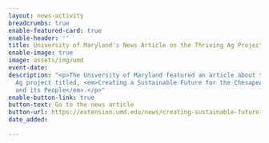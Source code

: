 ```yaml
---
layout: news-activity
breadcrumbs: true
enable-featured-card: true
enable-header: ''
title: University of Maryland's News Article on the Thriving Ag Project
enable-image: true
image: assets/img/umd
event-date: 
description: "<p>The University of Maryland featured an article about the Thriving
  Ag project titled, <em>Creating a Sustainable Future for the Chesapeake Bay Watershed
  and its People</em>.</p>"
enable-button-link: true
button-text: Go to the news article
button-url: https://extension.umd.edu/news/creating-sustainable-future-chesapeake-bay-watershed-and-its-people?utm_content=&utm_medium=email&utm_name=&utm_source=govdelivery&utm_term=
date_added: 

---
```

